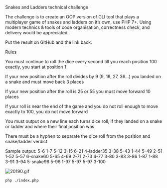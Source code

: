 
Snakes and Ladders technical challenge


The challenge is to create an OOP version of CLI tool that plays a multiplayer game of snakes and ladders on it’s own, use PHP 7+. Using modern technics & tools of code organisation, correctness check, and delivery would be appreciated.

Put the result on GitHub and the link back.


Rules


You must continue to roll the dice every second till you reach position 100 exactly, you start at position 1


If your new position after the roll divides by 9 (9, 18, 27, 36…) you landed on a snake and must move back 3 places


If your new position after the roll is 25 or 55 you must move forward 10 places


If your roll is near the end of the game and you do not roll enough to move exactly to 100, you do not move forward


You must output on a new line each turns dice roll, if they landed on a snake or ladder and where their final position was


There must be a hyphen to separate the dice roll from the position and snake/ladder verdict

Sample output:
5-6
1-7
5-12
3-15
6-21
4-ladder35
3-38
5-43
1-44
5-49
2-51
1-52
5-57
6-snake60
5-65
4-69
2-71
2-73
4-77
3-80
3-83
3-86
1-87
1-88
3-91
3-94
5-snake96
5-96
1-97
5-97
5-97
3-100

![20190.gif](20190.gif)

```bash
php ./index.php
```

